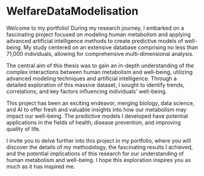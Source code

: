 # WelfareDataModelisation

Welcome to my portfolio! During my research journey, I embarked on a fascinating project focused on modeling human metabolism and applying advanced artificial intelligence methods to create predictive models of well-being. My study centered on an extensive database comprising no less than 71,000 individuals, allowing for comprehensive multi-dimensional analysis.

The central aim of this thesis was to gain an in-depth understanding of the complex interactions between human metabolism and well-being, utilizing advanced modeling techniques and artificial intelligence. Through a detailed exploration of this massive dataset, I sought to identify trends, correlations, and key factors influencing individuals' well-being.

This project has been an exciting endeavor, merging biology, data science, and AI to offer fresh and valuable insights into how our metabolism may impact our well-being. The predictive models I developed have potential applications in the fields of health, disease prevention, and improving quality of life.

I invite you to delve further into this project in my portfolio, where you will discover the details of my methodology, the fascinating results I achieved, and the potential implications of this research for our understanding of human metabolism and well-being. I hope this exploration inspires you as much as it has inspired me.
